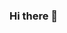 ### Hi there 👋

<!--
**harsht24/harsht24** is a ✨ _special_ ✨ repository because its `README.md` (this file) appears on your GitHub profile.
I am a final year student, studying Computer Science from Indore. I am a Data Science enthusiast and building projects using the latest machine learning techniques. I have published a research paper describing the latest machine learning approaches to improve the recruitment process. Also, I frequently participate in hackathons.

🔭 I’m currently working on GANs (Generative Adversarial Networks).
🌱 I’m currently learning more enhanced NLP techniques and building several projects.
👯 I wish to collaborate on written content and building communities.
🤔 I’m constantly looking for opportunities in Software Development and Data Science.
💬 Ask me about data science, learning, and career.
📫 How to reach me: himanshu.suman1010@gmail.com, @MarvellousCR7.
⚡ My recommended repo : Weather Analysis
